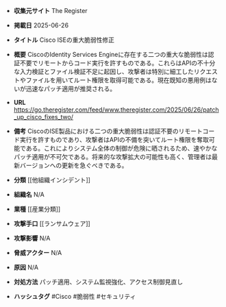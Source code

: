 - **収集元サイト**
The Register

- **掲載日**
2025-06-26

- **タイトル**
Cisco ISEの重大脆弱性修正

- **概要**
CiscoのIdentity Services Engineに存在する二つの重大な脆弱性は認証不要でリモートからコード実行を許すものである。これらはAPIの不十分な入力検証とファイル検証不足に起因し、攻撃者は特別に細工したリクエストやファイルを用いてルート権限を取得可能である。現在既知の悪用例はないが迅速なパッチ適用が推奨される。

- **URL**
https://go.theregister.com/feed/www.theregister.com/2025/06/26/patch_up_cisco_fixes_two/

- **備考**
CiscoのISE製品における二つの重大脆弱性は認証不要のリモートコード実行を許すものであり、攻撃者はAPIの不備を突いてルート権限を奪取可能である。これによりシステム全体の制御が危険に晒されるため、速やかなパッチ適用が不可欠である。将来的な攻撃拡大の可能性も高く、管理者は最新バージョンへの更新を急ぐべきである。

- **分類**
[[他組織インシデント]]

- **組織名**
N/A

- **業種**
[[産業分類]]

- **攻撃手口**
[[ランサムウェア]]

- **攻撃影響**
N/A

- **脅威アクター**
N/A

- **原因**
N/A

- **対処方法**
パッチ適用、システム監視強化、アクセス制御見直し

- **ハッシュタグ**
#Cisco #脆弱性 #セキュリティ
